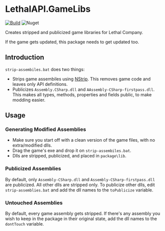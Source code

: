 # LethalAPI.GameLibs

[![Build](https://github.com/dhkatz/LethalAPI.GameLibs/actions/workflows/build.yml/badge.svg)](https://github.com/dhkatz/LethalAPI.GameLibs/actions/workflows/build.yml)
![Nuget](https://img.shields.io/nuget/v/LethalAPI.GameLibs)

Creates stripped and publicized game libraries for Lethal Company.

If the game gets updated, this package needs to get updated too.

## Introduction

`strip-assembiles.bat` does two things:

- Strips game assembiles using [NStrip](https://github.com/BepInEx/NStrip). This removes game code and leaves only API definitions.
- Publicizes `Assembly.CSharp.dll` and `AAssembly-CSharp-firstpass.dll`. This makes all types, methods, properties and fields public, to make modding easier.

## Usage

### Generating Modified Assemblies

- Make sure you start off with a clean version of the game files, with no extra/modified dlls.
- Drag the game's exe and drop it on `strip-assembiles.bat`.
- Dlls are stripped, publicized, and placed in `package\lib`.

### Publicized Assemblies

By default, only `Assembly-CSharp.dll` and `Assembly-CSharp-firstpass.dll` are publicized. All other dlls are stripped only. To publicize other dlls, edit `strip-assemblies.bat` and add the dll names to the `toPublicize` variable.

### Untouched Assemblies

By default, every game assembly gets stripped. If there's any assembly you wish to keep in the package in their original state, add the dll names to the `dontTouch` variable.
